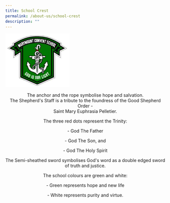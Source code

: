 ```yaml
---
title: School Crest
permalink: /about-us/school-crest
description: ""
---
```

<img style="width: 40%;" src="/images/crest.jpg" />
<p style="text-align: center;">The anchor and the rope symbolise hope and salvation.<br />The Shepherd's Staff is a tribute to the foundress of the Good Shepherd Order -<br />Saint Mary Euphrasia Pelletier.</p>
<p style="text-align: center;">The three red dots represent the Trinity:</p>
<p style="text-align: center;">- God The Father</p>
<p style="text-align: center;">- God The Son, and</p>
<p style="text-align: center;">- God The Holy Spirit</p>
<p style="text-align: center;">The Semi-sheathed sword symbolises God's word as a double edged sword of truth and justice.</p>
<p style="text-align: center;">The school colours are green and white:</p>
<p style="text-align: center;">- Green represents hope and new life</p>
<p style="text-align: center;">- White represents purity and virtue.</p>